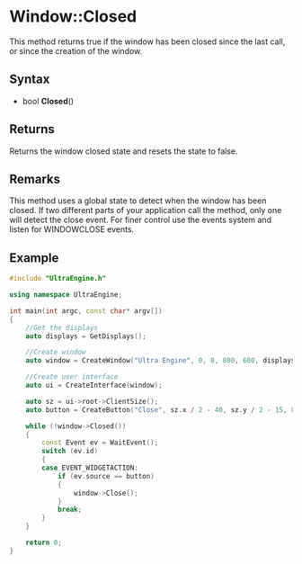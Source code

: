 # Window::Closed

This method returns true if the window has been closed since the last call, or since the creation of the window.

## Syntax

- bool **Closed**()

## Returns

Returns the window closed state and resets the state to false.

## Remarks

This method uses a global state to detect when the window has been closed. If two different parts of your application call the method, only one will detect the close event. For finer control use the events system and listen for WINDOWCLOSE events.

## Example

```c++
#include "UltraEngine.h"

using namespace UltraEngine;

int main(int argc, const char* argv[])
{
    //Get the displays
    auto displays = GetDisplays();

    //Create window
    auto window = CreateWindow("Ultra Engine", 0, 0, 800, 600, displays[0]);

    //Create user interface
    auto ui = CreateInterface(window);

    auto sz = ui->root->ClientSize();
    auto button = CreateButton("Close", sz.x / 2 - 40, sz.y / 2 - 15, 80, 30, ui->root);

    while (!window->Closed())
    {
        const Event ev = WaitEvent();
        switch (ev.id)
        {
        case EVENT_WIDGETACTION:
            if (ev.source == button)
            {
                window->Close();
            }
            break;
        }
    }

    return 0;
}
```
